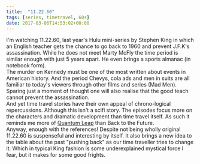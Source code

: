 ```yaml
---
title:  "11.22.60"
tags: [series, timetravel, 60s]
date: 2017-03-06T14:53:02+00:00
---
```


I'm watching 11.22.60, last year's Hulu mini-series by Stephen King in which an English teacher gets the chance to go back to 1960 and prevent J.F.K's assassination. While he does not meet Marty McFly the time period is similar enough with just 5 years apart. He even brings a sports almanac (in notebook form).<br>
The murder on Kennedy must be one of the most written about events in American history. And the period Chevys, cola ads and men in suits are all familiar to today's viewers through other films and series (Mad Men). Sparing just a moment of thought one will also realise that the good teach cannot prevent the assassination.<br>
And yet time travel stories have their own appeal of chrono-logical repercussions. Although this isn't a scifi story. The episodes focus more on the characters and dramatic development than time travel itself. As such it reminds me more of [Quantum Leap](https://en.wikipedia.org/wiki/Quantum_Leap) than Back to the Future.<br>
Anyway, enough with the references! Despite not being wholly original 11.22.60 is suspenseful and interesting by itself. It also brings a new idea to the table about the past "pushing back" as our time traveller tries to change it. Which in typical King fashion is some underexplained mystical force I fear, but it makes for some good frights.

